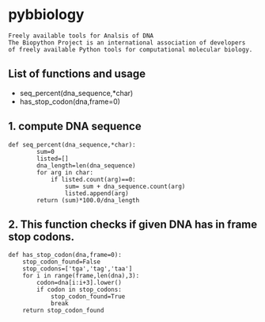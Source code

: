 # pybbiology

```
Freely available tools for Analsis of DNA
The Biopython Project is an international association of developers
of freely available Python tools for computational molecular biology.
```

## List of functions and usage
-  seq_percent(dna_sequence,*char)
-  has_stop_codon(dna,frame=0)

## 1. compute DNA sequence 
```
def seq_percent(dna_sequence,*char):
        sum=0
        listed=[]
        dna_length=len(dna_sequence)
        for arg in char:
            if listed.count(arg)==0:
                sum= sum + dna_sequence.count(arg)
                listed.append(arg)
        return (sum)*100.0/dna_length
```
## 2. This function checks if given DNA has in frame stop codons.

```
def has_stop_codon(dna,frame=0):
    stop_codon_found=False
    stop_codons=['tga','tag','taa']
    for i in range(frame,len(dna),3):
        codon=dna[i:i+3].lower()
        if codon in stop_codons:
            stop_codon_found=True
            break
    return stop_codon_found
```